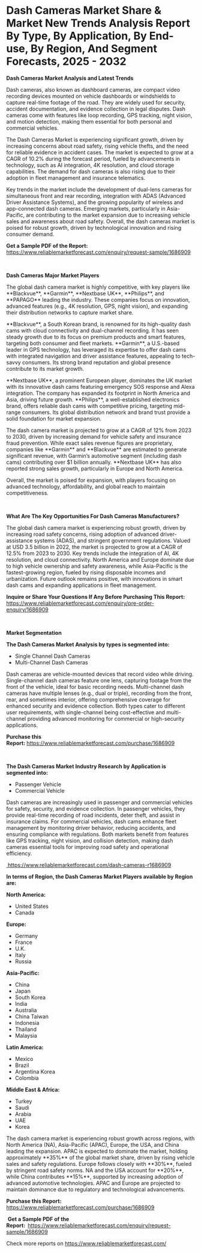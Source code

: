 <p><h1>Dash Cameras Market Share & Market New Trends Analysis Report By Type, By Application, By End-use, By Region, And Segment Forecasts, 2025 - 2032</h1></p><p><strong>Dash Cameras Market Analysis and Latest Trends</strong></p>
<p><p>Dash cameras, also known as dashboard cameras, are compact video recording devices mounted on vehicle dashboards or windshields to capture real-time footage of the road. They are widely used for security, accident documentation, and evidence collection in legal disputes. Dash cameras come with features like loop recording, GPS tracking, night vision, and motion detection, making them essential for both personal and commercial vehicles.</p><p>The Dash Cameras Market is experiencing significant growth, driven by increasing concerns about road safety, rising vehicle thefts, and the need for reliable evidence in accident cases. The market is expected to grow at a CAGR of 10.2% during the forecast period, fueled by advancements in technology, such as AI integration, 4K resolution, and cloud storage capabilities. The demand for dash cameras is also rising due to their adoption in fleet management and insurance telematics.</p><p>Key trends in the market include the development of dual-lens cameras for simultaneous front and rear recording, integration with ADAS (Advanced Driver Assistance Systems), and the growing popularity of wireless and app-connected dash cameras. Emerging markets, particularly in Asia-Pacific, are contributing to the market expansion due to increasing vehicle sales and awareness about road safety. Overall, the dash cameras market is poised for robust growth, driven by technological innovation and rising consumer demand.</p></p>
<p><strong>Get a Sample PDF of the Report:&nbsp;</strong> <a href="https://www.reliablemarketforecast.com/enquiry/request-sample/1686909?utm_campaign=1893&utm_medium=2&utm_source=Github&utm_content=ia&utm_term=22012025&utm_id=dash-cameras">https://www.reliablemarketforecast.com/enquiry/request-sample/1686909</a></p>
<p>&nbsp;</p>
<p><strong>Dash Cameras Major Market Players</strong></p>
<p><p>The global dash camera market is highly competitive, with key players like **Blackvue**, **Garmin**, **Nextbase UK**, **Philips**, and **PAPAGO** leading the industry. These companies focus on innovation, advanced features (e.g., 4K resolution, GPS, night vision), and expanding their distribution networks to capture market share.</p><p>**Blackvue**, a South Korean brand, is renowned for its high-quality dash cams with cloud connectivity and dual-channel recording. It has seen steady growth due to its focus on premium products and smart features, targeting both consumer and fleet markets. **Garmin**, a U.S.-based leader in GPS technology, has leveraged its expertise to offer dash cams with integrated navigation and driver assistance features, appealing to tech-savvy consumers. Its strong brand reputation and global presence contribute to its market growth.</p><p>**Nextbase UK**, a prominent European player, dominates the UK market with its innovative dash cams featuring emergency SOS response and Alexa integration. The company has expanded its footprint in North America and Asia, driving future growth. **Philips**, a well-established electronics brand, offers reliable dash cams with competitive pricing, targeting mid-range consumers. Its global distribution network and brand trust provide a solid foundation for market expansion.</p><p>The dash camera market is projected to grow at a CAGR of 12% from 2023 to 2030, driven by increasing demand for vehicle safety and insurance fraud prevention. While exact sales revenue figures are proprietary, companies like **Garmin** and **Blackvue** are estimated to generate significant revenue, with Garmin’s automotive segment (including dash cams) contributing over $1 billion annually. **Nextbase UK** has also reported strong sales growth, particularly in Europe and North America.</p><p>Overall, the market is poised for expansion, with players focusing on advanced technology, affordability, and global reach to maintain competitiveness.</p></p>
<p>&nbsp;</p>
<p><strong>What Are The Key Opportunities For Dash Cameras Manufacturers?</strong></p>
<p><p>The global dash camera market is experiencing robust growth, driven by increasing road safety concerns, rising adoption of advanced driver-assistance systems (ADAS), and stringent government regulations. Valued at USD 3.5 billion in 2022, the market is projected to grow at a CAGR of 12.5% from 2023 to 2030. Key trends include the integration of AI, 4K resolution, and cloud connectivity. North America and Europe dominate due to high vehicle ownership and safety awareness, while Asia-Pacific is the fastest-growing region, fueled by rising disposable incomes and urbanization. Future outlook remains positive, with innovations in smart dash cams and expanding applications in fleet management.</p></p>
<p><strong>Inquire or Share Your Questions If Any Before Purchasing This Report:</strong> <a href="https://www.reliablemarketforecast.com/enquiry/pre-order-enquiry/1686909?utm_campaign=1893&utm_medium=2&utm_source=Github&utm_content=ia&utm_term=22012025&utm_id=dash-cameras">https://www.reliablemarketforecast.com/enquiry/pre-order-enquiry/1686909</a></p>
<p>&nbsp;</p>
<p><strong>Market Segmentation</strong></p>
<p><strong>The Dash Cameras Market Analysis by types is segmented into:</strong></p>
<p><ul><li>Single Channel Dash Cameras</li><li>Multi-Channel Dash Cameras</li></ul></p>
<p><p>Dash cameras are vehicle-mounted devices that record video while driving. Single-channel dash cameras feature one lens, capturing footage from the front of the vehicle, ideal for basic recording needs. Multi-channel dash cameras have multiple lenses (e.g., dual or triple), recording from the front, rear, and sometimes interior, offering comprehensive coverage for enhanced security and evidence collection. Both types cater to different user requirements, with single-channel being cost-effective and multi-channel providing advanced monitoring for commercial or high-security applications.</p></p>
<p><strong>Purchase this Report:&nbsp;</strong><a href="https://www.reliablemarketforecast.com/purchase/1686909?utm_campaign=1893&utm_medium=2&utm_source=Github&utm_content=ia&utm_term=22012025&utm_id=dash-cameras">https://www.reliablemarketforecast.com/purchase/1686909</a></p>
<p>&nbsp;</p>
<p><strong>The Dash Cameras Market Industry Research by Application is segmented into:</strong></p>
<p><ul><li>Passenger Vehicle</li><li>Commercial Vehicle</li></ul></p>
<p><p>Dash cameras are increasingly used in passenger and commercial vehicles for safety, security, and evidence collection. In passenger vehicles, they provide real-time recording of road incidents, deter theft, and assist in insurance claims. For commercial vehicles, dash cams enhance fleet management by monitoring driver behavior, reducing accidents, and ensuring compliance with regulations. Both markets benefit from features like GPS tracking, night vision, and collision detection, making dash cameras essential tools for improving road safety and operational efficiency.</p></p>
<p><a href="https://www.reliablemarketforecast.com/dash-cameras-r1686909?utm_campaign=1893&utm_medium=2&utm_source=Github&utm_content=ia&utm_term=22012025&utm_id=dash-cameras">&nbsp;https://www.reliablemarketforecast.com/dash-cameras-r1686909</a></p>
<p><strong>In terms of Region, the Dash Cameras Market Players available by Region are:</strong></p>
<p>
    <p> <strong> North America: </strong>
        <ul>
            <li>United States</li>
            <li>Canada</li>
        </ul>
        </p> 
    <p> <strong> Europe: </strong>
        <ul>
            <li>Germany</li>
            <li>France</li>
            <li>U.K.</li>
            <li>Italy</li>
            <li>Russia</li>
        </ul>
        </p> 
    <p> <strong> Asia-Pacific: </strong>
        <ul>
            <li>China</li>
            <li>Japan</li>
            <li>South Korea</li>
            <li>India</li>
            <li>Australia</li>
            <li>China Taiwan</li>
            <li>Indonesia</li>
            <li>Thailand</li>
            <li>Malaysia</li>
        </ul>
        </p> 
    <p> <strong> Latin America: </strong>
        <ul>
            <li>Mexico</li>
            <li>Brazil</li>
            <li>Argentina Korea</li>
            <li>Colombia</li>
        </ul>
        </p> 
    <p> <strong> Middle East & Africa: </strong>
        <ul>
            <li>Turkey</li>
            <li>Saudi</li>
            <li>Arabia</li>
            <li>UAE</li>
            <li>Korea</li>
        </ul>
    </p>
    </p>
<p><p>The dash camera market is experiencing robust growth across regions, with North America (NA), Asia-Pacific (APAC), Europe, the USA, and China leading the expansion. APAC is expected to dominate the market, holding approximately **35%** of the global market share, driven by rising vehicle sales and safety regulations. Europe follows closely with **30%**, fueled by stringent road safety norms. NA and the USA account for **20%**, while China contributes **15%**, supported by increasing adoption of advanced automotive technologies. APAC and Europe are projected to maintain dominance due to regulatory and technological advancements.</p></p>
<p><strong>Purchase this Report: </strong><a href="https://www.reliablemarketforecast.com/purchase/1686909?utm_campaign=1893&utm_medium=2&utm_source=Github&utm_content=ia&utm_term=22012025&utm_id=dash-cameras">https://www.reliablemarketforecast.com/purchase/1686909</a></p>
<p>&nbsp;<strong>Get a Sample PDF of the Report:&nbsp;&nbsp;</strong><a href="https://www.reliablemarketforecast.com/enquiry/request-sample/1686909?utm_campaign=1893&utm_medium=2&utm_source=Github&utm_content=ia&utm_term=22012025&utm_id=dash-cameras">https://www.reliablemarketforecast.com/enquiry/request-sample/1686909</a></p>
<p><strong></strong></p>
<p>Check more reports on <a href="https://www.reliablemarketforecast.com/?utm_campaign=1893&utm_medium=2&utm_source=Github&utm_content=ia&utm_term=22012025&utm_id=dash-cameras">https://www.reliablemarketforecast.com/</a></p>